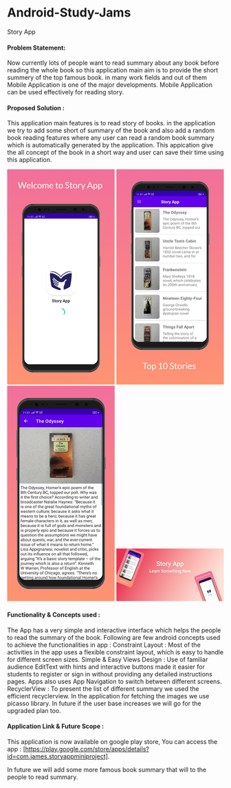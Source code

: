 # Android-Study-Jams
Story App

#### Problem Statement:

Now currently lots of people want to read summary about any book before reading the whole book so this application main aim is to provide the short summery of the top famous book. in many work fields and out of them Mobile Application is one of the major developments. Mobile Application can be used effectively for reading story.

#### Proposed Solution :

This application main features is to read story of books. in the application we try to add some short of summary of the book and also add a random book reading features where any user can read a random book summary which is automatically generated by the application. This appication give the all concept of the book in a short way and user can save their time using this application.

![](https://github.com/James7881/Story-App/blob/master/Images/screen_1.png)
![](https://github.com/James7881/Story-App/blob/master/Images/screen_2.png)
![](https://github.com/James7881/Story-App/blob/master/Images/screen_3.png)
![](https://github.com/James7881/Story-App/blob/master/Images/Banner.jpg)


#### Functionality & Concepts used :

The App has a very simple and interactive interface which helps the people to read the summary of the book. Following are few android concepts used to achieve the functionalities in app :
Constraint Layout : Most of the activities in the app uses a flexible constraint layout, which is easy to handle for different screen sizes.
Simple & Easy Views Design : Use of familiar audience EditText with hints and interactive buttons made it easier for students to register or sign in without providing any detailed instructions pages. Apps also uses App Navigation to switch between different screens.
RecyclerView : To present the list of different summary we used the efficient recyclerview. In the application for fetching the images we use picasso library.  In future if the user base increases we will go for the upgraded plan too.

#### Application Link & Future Scope :

This application is now available on google play store, You can access the app : [https://play.google.com/store/apps/details?id=com.james.storyappminiproject].

In future we will add some more famous book summary that will to the people to read summary.
